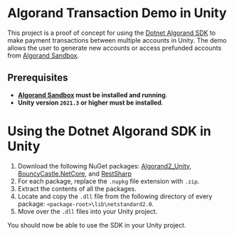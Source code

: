 # Algorand Transaction Demo in Unity
 This project is a proof of concept for using the [Dotnet Algorand SDK](https://github.com/FrankSzendzielarz/dotnet-algorand-sdk) to make payment transactions between multiple accounts in Unity. The demo allows the user to generate new accounts or access prefunded accounts from [Algorand Sandbox](https://github.com/algorand/sandbox).
 
 ## Prerequisites
 - **[Algorand Sandbox](https://github.com/algorand/sandbox) must be installed and running**.
 - **Unity version `2021.3` or higher must be installed**.

 # Using the Dotnet Algorand SDK in Unity
 1. Download the following NuGet packages: [Algorand2_Unity](https://www.nuget.org/packages/Algorand2_Unity/1.0.0.10#readme-body-tab), [BouncyCastle.NetCore](https://www.nuget.org/packages/Algorand2_Unity/1.0.0.10#readme-body-tab), and [RestSharp](https://www.nuget.org/packages/RestSharp/)
 2. For each package, replace the `.nupkg` file extension with `.zip`.
 3. Extract the contents of all the packages.
 4. Locate and copy the `.dll` file from the following directory of every package: `<package-root>\lib\netstandard2.0`.
 5. Move over the `.dll` files into your Unity project.

You should now be able to use the SDK in your Unity project. 
